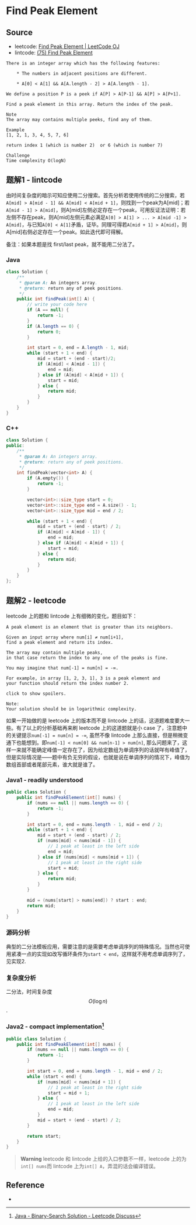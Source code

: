 # Find Peak Element

## Source

- leetcode: [Find Peak Element | LeetCode OJ](https://leetcode.com/problems/find-peak-element/)
- lintcode: [(75) Find Peak Element](http://www.lintcode.com/en/problem/find-peak-element/)

```
There is an integer array which has the following features:

    * The numbers in adjacent positions are different.

    * A[0] < A[1] && A[A.length - 2] > A[A.length - 1].

We define a position P is a peek if A[P] > A[P-1] && A[P] > A[P+1].

Find a peak element in this array. Return the index of the peak.

Note
The array may contains multiple peeks, find any of them.

Example
[1, 2, 1, 3, 4, 5, 7, 6]

return index 1 (which is number 2)  or 6 (which is number 7)

Challenge
Time complexity O(logN)
```

## 题解1 - lintcode

由时间复杂度的暗示可知应使用二分搜索。首先分析若使用传统的二分搜索，若`A[mid] > A[mid - 1] && A[mid] < A[mid + 1]`，则找到一个peak为A[mid]；若`A[mid - 1] > A[mid]`，则A[mid]左侧必定存在一个peak，可用反证法证明：若左侧不存在peak，则A[mid]左侧元素必满足`A[0] > A[1] > ... > A[mid -1] > A[mid]`，与已知`A[0] < A[1]`矛盾，证毕。同理可得若`A[mid + 1] > A[mid]`，则A[mid]右侧必定存在一个peak。如此迭代即可得解。

备注：如果本题是找 first/last peak，就不能用二分法了。


### Java

```java
class Solution {
    /**
     * @param A: An integers array.
     * @return: return any of peek positions.
     */
    public int findPeak(int[] A) {
        // write your code here
        if (A == null) {
            return -1;
        }
        if (A.length == 0) {
            return 0;
        }

        int start = 0, end = A.length - 1, mid;
        while (start + 1 < end) {
            mid = start + (end - start)/2;
            if (A[mid] < A[mid - 1]) {
                end = mid;
            } else if (A[mid] < A[mid + 1]) {
                start = mid;
            } else {
                return mid;
            }
        }
    }
}
```

### C++

```c++
class Solution {
public:
    /**
     * @param A: An integers array.
     * @return: return any of peek positions.
     */
    int findPeak(vector<int> A) {
        if (A.empty()) {
            return -1;
        }

        vector<int>::size_type start = 0;
        vector<int>::size_type end = A.size() - 1;
        vector<int>::size_type mid = end / 2;

        while (start + 1 < end) {
            mid = start + (end - start) / 2;
            if (A[mid] < A[mid - 1]) {
                end = mid;
            } else if (A[mid] < A[mid + 1]) {
                start = mid;
            } else {
                return mid;
            }
        }
    }
};
```

## 题解2 - leetcode

leetcode 上的题和 lintcode 上有细微的变化，题目如下：

```
A peak element is an element that is greater than its neighbors.

Given an input array where num[i] ≠ num[i+1],
find a peak element and return its index.

The array may contain multiple peaks,
in that case return the index to any one of the peaks is fine.

You may imagine that num[-1] = num[n] = -∞.

For example, in array [1, 2, 3, 1], 3 is a peak element and
your function should return the index number 2.

click to show spoilers.

Note:
Your solution should be in logarithmic complexity.
```

如果一开始做的是 leetcode 上的版本而不是 lintcode 上的话，这道题难度要大一些。有了以上的分析基础再来刷 leetcode 上的这道题就是小 case 了，注意题中的关键提示`num[-1] = num[n] = -∞`, 虽然不像 lintcode 上那么直接，但是稍微变通下也能想到。即`num[-1] < num[0] && num[n-1] > num[n]`, 那么问题来了，这样一来就不能确定峰值一定存在了，因为给定数组为单调序列的话就咩有峰值了，但是实际情况是——题中有负无穷的假设，也就是说在单调序列的情况下，峰值为数组首部或者尾部元素，谁大就是谁了。

### Java1 - readily understood

```java
public class Solution {
    public int findPeakElement(int[] nums) {
        if (nums == null || nums.length == 0) {
            return -1;
        }

        int start = 0, end = nums.length - 1, mid = end / 2;
        while (start + 1 < end) {
            mid = start + (end - start) / 2;
            if (nums[mid] < nums[mid - 1]) {
                // 1 peak at least in the left side
                end = mid;
            } else if (nums[mid] < nums[mid + 1]) {
                // 1 peak at least in the right side
                start = mid;
            } else {
                return mid;
            }
        }

        mid = (nums[start] > nums[end]) ? start : end;
        return mid;
    }
}
```

### 源码分析

典型的二分法模板应用，需要注意的是需要考虑单调序列的特殊情况。当然也可使用紧凑一点的实现如改写循环条件为`start < end`，这样就不用考虑单调序列了，见实现2.

### 复杂度分析

二分法，时间复杂度 $$O(\log n)$$.

### Java2 - compact implementation[^leetcode_discussion]

```java
public class Solution {
    public int findPeakElement(int[] nums) {
        if (nums == null || nums.length == 0) {
            return -1;
        }

        int start = 0, end = nums.length - 1, mid = end / 2;
        while (start < end) {
            if (nums[mid] < nums[mid + 1]) {
                // 1 peak at least in the right side
                start = mid + 1;
            } else {
                // 1 peak at least in the left side
                end = mid;
            }
            mid = start + (end - start) / 2;
        }

        return start;
    }
}
```

> **Warning** leetcode 和 lintcode 上给的入口参数不一样，leetcode 上的为`int[] nums`而 lintcode 上为`int[] A`，弄混的话会编译错误。

## Reference

- [^leetcode_discussion]: [Java - Binary-Search Solution - Leetcode Discuss](https://leetcode.com/discuss/23840/java-binary-search-solution)
